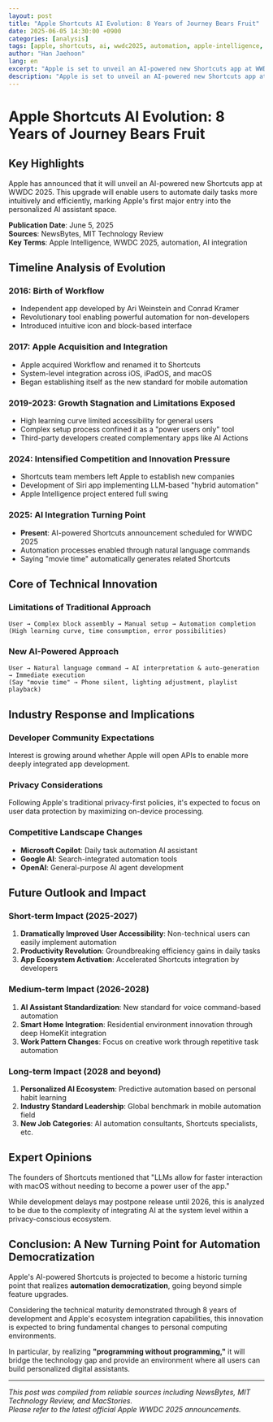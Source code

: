 ```yaml
---
layout: post
title: "Apple Shortcuts AI Evolution: 8 Years of Journey Bears Fruit"
date: 2025-06-05 14:30:00 +0900
categories: [analysis]
tags: [apple, shortcuts, ai, wwdc2025, automation, apple-intelligence, tech-analysis]
author: "Han Jaehoon"
lang: en
excerpt: "Apple is set to unveil an AI-powered new Shortcuts app at WWDC 2025. This upgrade will allow users to automate daily tasks more intuitively and efficiently, bringing revolutionary changes and marking Apple's first major foray into personalized AI assistants."
description: "Apple is set to unveil an AI-powered new Shortcuts app at WWDC 2025. This upgrade will allow users to automate daily tasks more intuitively and efficiently."
---
```


# Apple Shortcuts AI Evolution: 8 Years of Journey Bears Fruit

## Key Highlights

Apple has announced that it will unveil an AI-powered new Shortcuts app at WWDC 2025. This upgrade will enable users to automate daily tasks more intuitively and efficiently, marking Apple's first major entry into the personalized AI assistant space.

**Publication Date**: June 5, 2025  
**Sources**: NewsBytes, MIT Technology Review  
**Key Terms**: Apple Intelligence, WWDC 2025, automation, AI integration

<!--more-->

## Timeline Analysis of Evolution

### **2016**: Birth of Workflow
- Independent app developed by Ari Weinstein and Conrad Kramer
- Revolutionary tool enabling powerful automation for non-developers
- Introduced intuitive icon and block-based interface

### **2017**: Apple Acquisition and Integration
- Apple acquired Workflow and renamed it to Shortcuts
- System-level integration across iOS, iPadOS, and macOS
- Began establishing itself as the new standard for mobile automation

### **2019-2023**: Growth Stagnation and Limitations Exposed
- High learning curve limited accessibility for general users
- Complex setup process confined it as a "power users only" tool
- Third-party developers created complementary apps like AI Actions

### **2024**: Intensified Competition and Innovation Pressure
- Shortcuts team members left Apple to establish new companies
- Development of Siri app implementing LLM-based "hybrid automation"
- Apple Intelligence project entered full swing

### **2025**: AI Integration Turning Point
- **Present**: AI-powered Shortcuts announcement scheduled for WWDC 2025
- Automation processes enabled through natural language commands
- Saying "movie time" automatically generates related Shortcuts

## Core of Technical Innovation

### Limitations of Traditional Approach
```
User → Complex block assembly → Manual setup → Automation completion
(High learning curve, time consumption, error possibilities)
```

### New AI-Powered Approach
```
User → Natural language command → AI interpretation & auto-generation → Immediate execution
(Say "movie time" → Phone silent, lighting adjustment, playlist playback)
```

## Industry Response and Implications

### Developer Community Expectations
Interest is growing around whether Apple will open APIs to enable more deeply integrated app development.

### Privacy Considerations
Following Apple's traditional privacy-first policies, it's expected to focus on user data protection by maximizing on-device processing.

### Competitive Landscape Changes
- **Microsoft Copilot**: Daily task automation AI assistant
- **Google AI**: Search-integrated automation tools
- **OpenAI**: General-purpose AI agent development

## Future Outlook and Impact

### Short-term Impact (2025-2027)
1. **Dramatically Improved User Accessibility**: Non-technical users can easily implement automation
2. **Productivity Revolution**: Groundbreaking efficiency gains in daily tasks
3. **App Ecosystem Activation**: Accelerated Shortcuts integration by developers

### Medium-term Impact (2026-2028)
1. **AI Assistant Standardization**: New standard for voice command-based automation
2. **Smart Home Integration**: Residential environment innovation through deep HomeKit integration
3. **Work Pattern Changes**: Focus on creative work through repetitive task automation

### Long-term Impact (2028 and beyond)
1. **Personalized AI Ecosystem**: Predictive automation based on personal habit learning
2. **Industry Standard Leadership**: Global benchmark in mobile automation field
3. **New Job Categories**: AI automation consultants, Shortcuts specialists, etc.

## Expert Opinions

The founders of Shortcuts mentioned that "LLMs allow for faster interaction with macOS without needing to become a power user of the app."

While development delays may postpone release until 2026, this is analyzed to be due to the complexity of integrating AI at the system level within a privacy-conscious ecosystem.

## Conclusion: A New Turning Point for Automation Democratization

Apple's AI-powered Shortcuts is projected to become a historic turning point that realizes **automation democratization**, going beyond simple feature upgrades.

Considering the technical maturity demonstrated through 8 years of development and Apple's ecosystem integration capabilities, this innovation is expected to bring fundamental changes to personal computing environments.

In particular, by realizing **"programming without programming,"** it will bridge the technology gap and provide an environment where all users can build personalized digital assistants.

---

*This post was compiled from reliable sources including NewsBytes, MIT Technology Review, and MacStories.*  
*Please refer to the latest official Apple WWDC 2025 announcements.*